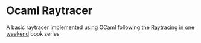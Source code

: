 # Ocaml Raytracer
A basic raytracer implemented using OCaml following the
[Raytracing in one weekend](https://raytracing.github.io/) book series
